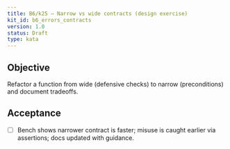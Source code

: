 ```yaml
---
title: B6/k25 — Narrow vs wide contracts (design exercise)
kit_id: b6_errors_contracts
version: 1.0
status: Draft
type: kata
---
```

## Objective
Refactor a function from wide (defensive checks) to narrow (preconditions) and document tradeoffs.
## Acceptance
- [ ] Bench shows narrower contract is faster; misuse is caught earlier via assertions; docs updated with guidance.
